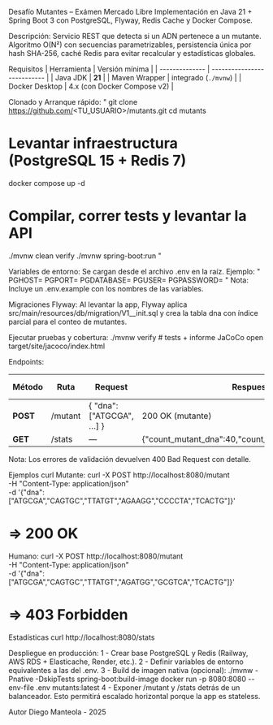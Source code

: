 Desafío Mutantes – Exámen Mercado Libre
Implementación en Java 21 + Spring Boot 3 con PostgreSQL, Flyway, Redis Cache y Docker Compose.

Descripción:
Servicio REST que detecta si un ADN pertenece a un mutante.
Algoritmo O(N²) con secuencias parametrizables, persistencia única por hash SHA-256, caché Redis para evitar recalcular y estadísticas globales.

Requisitos
| Herramienta    | Versión mínima              |
| -------------- | --------------------------- |
| Java JDK       | **21**                      |
| Maven Wrapper  | integrado (`./mvnw`)        |
| Docker Desktop | 4.x (con Docker Compose v2) |

Clonado y Arranque rápido:
"
git clone https://github.com/<TU_USUARIO>/mutants.git
cd mutants

# Levantar infraestructura (PostgreSQL 15 + Redis 7)
docker compose up -d

# Compilar, correr tests y levantar la API
./mvnw clean verify
./mvnw spring-boot:run
"

Variables de entorno:
Se cargan desde el archivo .env en la raíz.
Ejemplo:
"
PGHOST=
PGPORT=
PGDATABASE=
PGUSER=
PGPASSWORD=
"
Nota: Incluye un .env.example con los nombres de las variables.

Migraciones Flyway:
Al levantar la app, Flyway aplica src/main/resources/db/migration/V1__init.sql
y crea la tabla dna con índice parcial para el conteo de mutantes.

Ejecutar pruebas y cobertura:
./mvnw verify     # tests + informe JaCoCo
open target/site/jacoco/index.html

Endpoints:

| Método   | Ruta      | Request                    | Respuesta OK                                                | Respuesta NOTOK            |
| -------- | --------- | -------------------------- | ----------------------------------------------------------- | -------------------------- |
| **POST** |  /mutant  |  { "dna": ["ATGCGA", …] }  | 200 OK (mutante)                                            | 403 Forbidden (humano)     |
| **GET**  |  /stats   | —                          |  {"count_mutant_dna":40,"count_human_dna":100,"ratio":0.4}  | —                          |

Nota: Los errores de validación devuelven 400 Bad Request con detalle.


Ejemplos curl
Mutante:
curl -X POST http://localhost:8080/mutant \
     -H "Content-Type: application/json" \
     -d '{"dna":["ATGCGA","CAGTGC","TTATGT","AGAAGG","CCCCTA","TCACTG"]}'
# ⇒ 200 OK

Humano:
curl -X POST http://localhost:8080/mutant \
     -H "Content-Type: application/json" \
     -d '{"dna":["ATGCGA","CAGTGC","TTATGT","AGATGG","GCGTCA","TCACTG"]}'
# ⇒ 403 Forbidden

Estadísticas
curl http://localhost:8080/stats


Despliegue en producción:
1 - Crear base PostgreSQL y Redis (Railway, AWS RDS + Elasticache, Render, etc.).
2 - Definir variables de entorno equivalentes a las del .env.
3 - Build de imagen nativa (opcional):
./mvnw -Pnative -DskipTests spring-boot:build-image
docker run -p 8080:8080 --env-file .env mutants:latest
4 - Exponer /mutant y /stats detrás de un balanceador. Esto permitirá escalado horizontal porque la app es stateless.


Autor Diego Manteola - 2025
